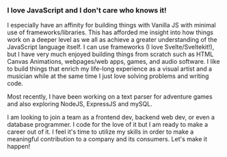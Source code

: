### I love JavaScript and I don't care who knows it!

I especially have an affinity for building things with Vanilla JS with minimal use of frameworks/libraries. This has afforded me insight into how things work on a deeper level as we all as achieve a greater understanding of the JavaScript language itself. I can use frameworks (I love Svelte/Sveltekit!), but I have very much enjoyed building things from scratch such as HTML Canvas Animations, webpages/web apps, games, and audio software. I like to build things that enrich my life-long experience as a visual artist and a musician while at the same time I just love solving problems and writing code.

Most recently, I have been working on a text parser for adventure games and also exploring NodeJS, ExpressJS and mySQL.

I am looking to join a team as a frontend dev, backend web dev, or even a database programmer. I code for the love of it but I am ready to make a career out of it. I feel it's time to utilize my skills in order to make a meaningful contribution to a company and its consumers. Let's make it happen!